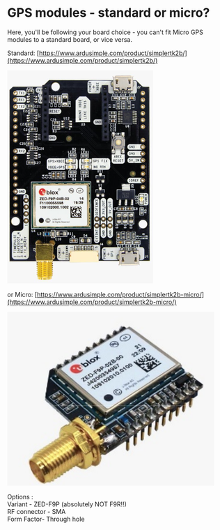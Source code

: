 # GPS modules - standard or micro?

Here, you'll be following your board choice - you can't fit Micro GPS modules to a standard board, or vice versa.

Standard: [https://www.ardusimple.com/product/simplertk2b/](https://www.ardusimple.com/product/simplertk2b/)

![](<../../.gitbook/assets/image (1) (1).png>)

or Micro: [https://www.ardusimple.com/product/simplertk2b-micro/](https://www.ardusimple.com/product/simplertk2b-micro/)

![](<../../.gitbook/assets/image (6) (1).png>)

Options :\
Variant - ZED-F9P (absolutely NOT F9R!!)\
RF connector - SMA\
Form Factor- Through hole

